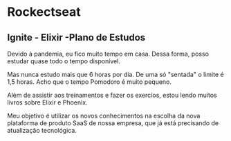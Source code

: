 # Rockectseat

## Ignite - Elixir -Plano de Estudos

Devido à pandemia, eu fico muito tempo em casa. Dessa forma, posso estudar quase todo o tempo disponível.

Mas nunca estudo mais que 6 horas por dia. De uma só "sentada" o limite é 1,5 horas. Acho que o tempo Pomodoro é muito pequeno.

Além de assistir aos treinamentos e fazer os exercíos, estou lendo muitos livros sobre Elixir e Phoenix.

Meu objetivo é utilizar os novos conhecimentos na escolha da nova plataforma de produto SaaS de nossa empresa, que já está precisando de atualização tecnológica.


